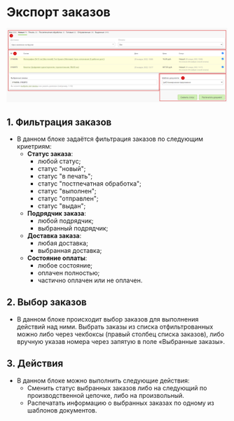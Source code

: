 # Экспорт заказов

![](../_media/order/order41.png ':size=70%')
## 1. Фильтрация заказов
* В данном блоке задаётся фильтрация заказов по следующим криетриям:
    * **Статус заказа**:
        + любой статус;
        + статус "новый";
        + статус "в печать";
        + статус "постпечатная обработка";
        + статус "выполнен";
        + статус "отправлен";
        + статус "выдан";
    * **Подрядчик заказа**:
        + любой подрядчик;
        + выбранный подрядчик;
    * **Доставка заказа**:
        + любая доставка;
        + выбранная доставка;
    * **Состояние оплаты**:
        + любое состояние;
        + оплачен полностью;
        + частично оплачен или не оплачен.

## 2. Выбор заказов
* В данном блоке происходит выбор заказов для выполнения действий над ними. Выбрать заказы из списка отфильтрованных можно либо через чекбоксы (правый столбец списка заказов), либо вручную указав номера через запятую в поле «Выбранные заказы».

## 3. Действия
* В данном блоке можно выполнить следующие действия:
    + Сменить статус выбранных заказов либо на следующий по производственной цепочке, либо на произвольный.
    + Распечатать информацию о выбранных заказах по одному из шаблонов документов.